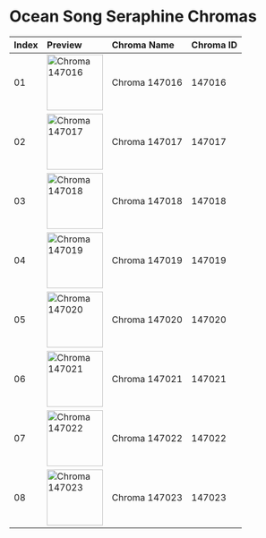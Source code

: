 # Ocean Song Seraphine Chromas

| Index | Preview | Chroma Name | Chroma ID |
|:---|:---|:---|:---|
| 01 | <img src='https://raw.communitydragon.org/latest/plugins/rcp-be-lol-game-data/global/default/v1/champion-chroma-images/147/147016.png' alt='Chroma 147016' width='100'> | Chroma 147016 | 147016 |
| 02 | <img src='https://raw.communitydragon.org/latest/plugins/rcp-be-lol-game-data/global/default/v1/champion-chroma-images/147/147017.png' alt='Chroma 147017' width='100'> | Chroma 147017 | 147017 |
| 03 | <img src='https://raw.communitydragon.org/latest/plugins/rcp-be-lol-game-data/global/default/v1/champion-chroma-images/147/147018.png' alt='Chroma 147018' width='100'> | Chroma 147018 | 147018 |
| 04 | <img src='https://raw.communitydragon.org/latest/plugins/rcp-be-lol-game-data/global/default/v1/champion-chroma-images/147/147019.png' alt='Chroma 147019' width='100'> | Chroma 147019 | 147019 |
| 05 | <img src='https://raw.communitydragon.org/latest/plugins/rcp-be-lol-game-data/global/default/v1/champion-chroma-images/147/147020.png' alt='Chroma 147020' width='100'> | Chroma 147020 | 147020 |
| 06 | <img src='https://raw.communitydragon.org/latest/plugins/rcp-be-lol-game-data/global/default/v1/champion-chroma-images/147/147021.png' alt='Chroma 147021' width='100'> | Chroma 147021 | 147021 |
| 07 | <img src='https://raw.communitydragon.org/latest/plugins/rcp-be-lol-game-data/global/default/v1/champion-chroma-images/147/147022.png' alt='Chroma 147022' width='100'> | Chroma 147022 | 147022 |
| 08 | <img src='https://raw.communitydragon.org/latest/plugins/rcp-be-lol-game-data/global/default/v1/champion-chroma-images/147/147023.png' alt='Chroma 147023' width='100'> | Chroma 147023 | 147023 |
